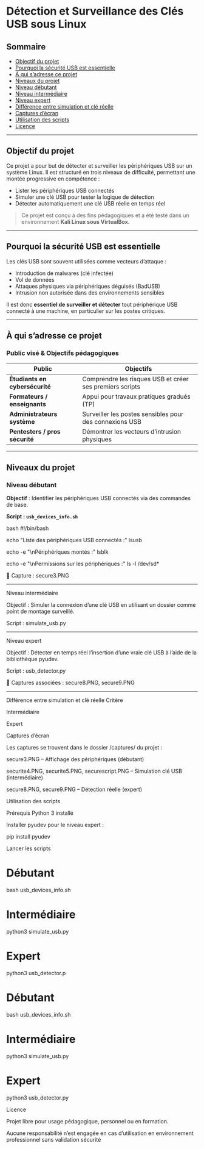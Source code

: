 #  Détection et Surveillance des Clés USB sous Linux
## Sommaire

- [Objectif du projet](#objectif-du-projet)
- [Pourquoi la sécurité USB est essentielle](#pourquoi-la-sécurité-usb-est-essentielle)
- [À qui s’adresse ce projet](#à-qui-sadresse-ce-projet)
- [Niveaux du projet](#niveaux-du-projet)
- [Niveau débutant](#niveau-débutant)
- [Niveau intermédiaire](#niveau-intermédiaire)
- [Niveau expert](#niveau-expert)
- [Différence entre simulation et clé réelle](#différence-entre-simulation-et-clé-réelle)
- [Captures d’écran](#captures-décran)
- [Utilisation des scripts](#utilisation-des-scripts)
- [Licence](#licence)

---

## Objectif du projet

Ce projet a pour but de détecter et surveiller les périphériques USB sur un système Linux.
Il est structuré en trois niveaux de difficulté, permettant une montée progressive en compétence :

- Lister les périphériques USB connectés
- Simuler une clé USB pour tester la logique de détection
- Détecter automatiquement une clé USB réelle en temps réel

> Ce projet est conçu à des fins pédagogiques et a été testé dans un environnement **Kali Linux sous VirtualBox**.

---

## Pourquoi la sécurité USB est essentielle

Les clés USB sont souvent utilisées comme vecteurs d’attaque :

- Introduction de malwares (clé infectée)
- Vol de données
- Attaques physiques via périphériques déguisés (BadUSB)
- Intrusion non autorisée dans des environnements sensibles

Il est donc **essentiel de surveiller et détecter** tout périphérique USB connecté à une machine, en particulier sur les postes critiques.

---

## À qui s’adresse ce projet

### Public visé & Objectifs pédagogiques

| Public | Objectifs |
|---------------------------|-----------|
| **Étudiants en cybersécurité** | Comprendre les risques USB et créer ses premiers scripts |
| **Formateurs / enseignants** | Appui pour travaux pratiques gradués (TP) |
| **Administrateurs système** | Surveiller les postes sensibles pour des connexions USB |
| **Pentesters / pros sécurité** | Démontrer les vecteurs d’intrusion physiques |

---

## Niveaux du projet

### Niveau débutant

**Objectif** : Identifier les périphériques USB connectés via des commandes de base.

**Script : `usb_devices_info.sh`**

bash
#!/bin/bash

echo "Liste des périphériques USB connectés :"
lsusb

echo -e "\nPériphériques montés :"
lsblk

echo -e "\nPermissions sur les périphériques :"
ls -l /dev/sd*

📸 Capture : secure3.PNG

---

Niveau intermédiaire

Objectif : Simuler la connexion d’une clé USB en utilisant un dossier comme point de montage surveillé.

Script : simulate_usb.py

---

Niveau expert

Objectif : Détecter en temps réel l’insertion d’une vraie clé USB à l’aide de la bibliothèque pyudev.


Script : usb_detector.py

📸 Captures associées : secure8.PNG, secure9.PNG

---

Différence entre simulation et clé réelle 
Critère

Intermédiaire

Expert



Captures d’écran


Les captures se trouvent dans le dossier /captures/ du projet :

secure3.PNG – Affichage des périphériques (débutant)

securite4.PNG, securite5.PNG, securescript.PNG – Simulation clé USB (intermédiaire)

secure8.PNG, secure9.PNG – Détection réelle (expert)

Utilisation des scripts


Prérequis
Python 3 installé

Installer pyudev pour le niveau expert :

pip install pyudev

Lancer les scripts
# Débutant
bash usb_devices_info.sh

# Intermédiaire
python3 simulate_usb.py

# Expert
python3 usb_detector.p

# Débutant
bash usb_devices_info.sh

# Intermédiaire
python3 simulate_usb.py

# Expert
python3 usb_detector.py


Licence


Projet libre pour usage pédagogique, personnel ou en formation.

Aucune responsabilité n’est engagée en cas d’utilisation en environnement professionnel sans validation sécurité







